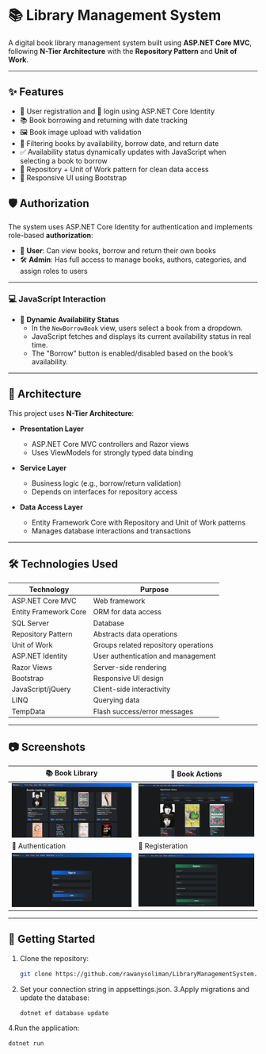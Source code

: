 # 📚 Library Management System

A digital book library management system built using **ASP.NET Core MVC**, following **N-Tier Architecture** with the **Repository Pattern** and **Unit of Work**.

---

## ✨ Features

- 📝 User registration and 🔐 login using ASP.NET Core Identity
- 📚 Book borrowing and returning with date tracking
- 🖼️ Book image upload with validation
- 📅 Filtering books by availability, borrow date, and return date
- ✅ Availability status dynamically updates with JavaScript when selecting a book to borrow
- 🧰 Repository + Unit of Work pattern for clean data access
- 🎨 Responsive UI using Bootstrap

## 🛡️ Authorization

The system uses ASP.NET Core Identity for authentication and implements role-based **authorization**:
- 👤 **User**: Can view books, borrow and return their own books
- 🛠️ **Admin**: Has full access to manage books, authors, categories, and assign roles to users


---

### 💻 JavaScript Interaction
- 🧠 **Dynamic Availability Status**
  - In the `NewBorrowBook` view, users select a book from a dropdown.
  - JavaScript fetches and displays its current availability status in real time.
  - The "Borrow" button is enabled/disabled based on the book’s availability.

---

## 🧱 Architecture

This project uses **N-Tier Architecture**:

- **Presentation Layer**
  - ASP.NET Core MVC controllers and Razor views
  - Uses ViewModels for strongly typed data binding

- **Service Layer**
  - Business logic (e.g., borrow/return validation)
  - Depends on interfaces for repository access

- **Data Access Layer**
  - Entity Framework Core with Repository and Unit of Work patterns
  - Manages database interactions and transactions

---

## 🛠️ Technologies Used

| Technology           | Purpose                                |
|----------------------|-----------------------------------------|
| ASP.NET Core MVC     | Web framework                          |
| Entity Framework Core| ORM for data access                    |
| SQL Server           | Database                               |
| Repository Pattern   | Abstracts data operations              |
| Unit of Work         | Groups related repository operations   |
| ASP.NET Identity     | User authentication and management     |
| Razor Views          | Server-side rendering                  |
| Bootstrap            | Responsive UI design                   |
| JavaScript/jQuery    | Client-side interactivity              |
| LINQ                 | Querying data                         |
| TempData             | Flash success/error messages           |

---

## 📷 Screenshots

| 📚 Book Library | 📖 Book Actions |
|----------------|----------------|
| ![Book List](imgs/img1.png) | ![Borrow/Return](imgs/img2.png) |
| 🔐 Authentication |📝 Registeration
| ![Login](imgs/img3.png) | ![Register](imgs/img4.png) |


---

## 📌 Getting Started

1. Clone the repository:
   ```bash
   git clone https://github.com/rawanysoliman/LibraryManagementSystem.git
2. Set your connection string in appsettings.json.
3.Apply migrations and update the database:
   ```bash
   dotnet ef database update
4.Run the application:
   ```bash
   dotnet run
